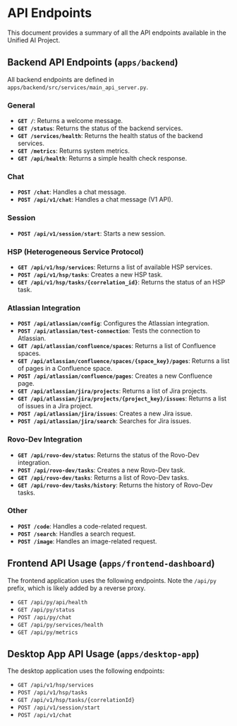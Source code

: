 # API Endpoints

This document provides a summary of all the API endpoints available in the Unified AI Project.

## Backend API Endpoints (`apps/backend`)

All backend endpoints are defined in `apps/backend/src/services/main_api_server.py`.

### General

- **`GET /`**: Returns a welcome message.
- **`GET /status`**: Returns the status of the backend services.
- **`GET /services/health`**: Returns the health status of the backend services.
- **`GET /metrics`**: Returns system metrics.
- **`GET /api/health`**: Returns a simple health check response.

### Chat

- **`POST /chat`**: Handles a chat message.
- **`POST /api/v1/chat`**: Handles a chat message (V1 API).

### Session

- **`POST /api/v1/session/start`**: Starts a new session.

### HSP (Heterogeneous Service Protocol)

- **`GET /api/v1/hsp/services`**: Returns a list of available HSP services.
- **`POST /api/v1/hsp/tasks`**: Creates a new HSP task.
- **`GET /api/v1/hsp/tasks/{correlation_id}`**: Returns the status of an HSP task.

### Atlassian Integration

- **`POST /api/atlassian/config`**: Configures the Atlassian integration.
- **`POST /api/atlassian/test-connection`**: Tests the connection to Atlassian.
- **`GET /api/atlassian/confluence/spaces`**: Returns a list of Confluence spaces.
- **`GET /api/atlassian/confluence/spaces/{space_key}/pages`**: Returns a list of pages in a Confluence space.
- **`POST /api/atlassian/confluence/pages`**: Creates a new Confluence page.
- **`GET /api/atlassian/jira/projects`**: Returns a list of Jira projects.
- **`GET /api/atlassian/jira/projects/{project_key}/issues`**: Returns a list of issues in a Jira project.
- **`POST /api/atlassian/jira/issues`**: Creates a new Jira issue.
- **`POST /api/atlassian/jira/search`**: Searches for Jira issues.

### Rovo-Dev Integration

- **`GET /api/rovo-dev/status`**: Returns the status of the Rovo-Dev integration.
- **`POST /api/rovo-dev/tasks`**: Creates a new Rovo-Dev task.
- **`GET /api/rovo-dev/tasks`**: Returns a list of Rovo-Dev tasks.
- **`GET /api/rovo-dev/tasks/history`**: Returns the history of Rovo-Dev tasks.

### Other

- **`POST /code`**: Handles a code-related request.
- **`POST /search`**: Handles a search request.
- **`POST /image`**: Handles an image-related request.

## Frontend API Usage (`apps/frontend-dashboard`)

The frontend application uses the following endpoints. Note the `/api/py` prefix, which is likely added by a reverse proxy.

- `GET /api/py/api/health`
- `GET /api/py/status`
- `POST /api/py/chat`
- `GET /api/py/services/health`
- `GET /api/py/metrics`

## Desktop App API Usage (`apps/desktop-app`)

The desktop application uses the following endpoints:

- `GET /api/v1/hsp/services`
- `POST /api/v1/hsp/tasks`
- `GET /api/v1/hsp/tasks/{correlationId}`
- `POST /api/v1/session/start`
- `POST /api/v1/chat`
